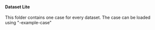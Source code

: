#### Dataset Lite

This folder contains one case for every dataset. The case can be loaded using "-example-case"